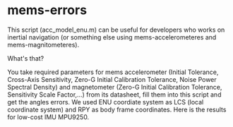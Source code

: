 # mems-errors
This script (acc_model_enu.m) can be useful for developers who works on inertial navigation (or something else using  mems-accelerometeres and mems-magnitometeres).

What's that?  

You take required parameters for mems accelerometer (Initial Tolerance, Cross-Axis Sensitivity, Zero-G Initial Calibration Tolerance, Noise Power Spectral Density) and magnetometer (Zero-G Initial Calibration Tolerance, Sensitivity Scale Factor,...) from its datasheet, fill them into this script and get the angles errors.
We used ENU coordiate system as LCS (local coordinate system) and RPY as body frame coordinates.
Here is the results for low-cost IMU MPU9250. 

